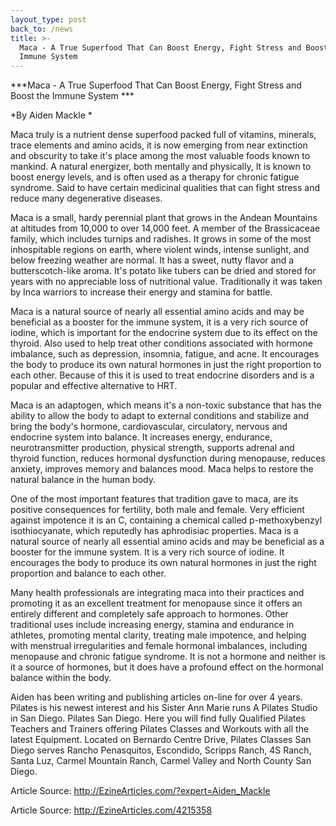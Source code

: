 ```yaml
---
layout_type: post
back_to: /news
title: >-
  Maca - A True Superfood That Can Boost Energy, Fight Stress and Boost the
  Immune System
---
```

***Maca - A True Superfood That Can Boost Energy, Fight Stress and Boost the Immune System ***

*By Aiden Mackle *

Maca truly is a nutrient dense superfood packed full of vitamins, minerals, trace elements and amino acids, it is now emerging from near extinction and obscurity to take it's place among the most valuable foods known to mankind. A natural energizer, both mentally and physically, It is known to boost energy levels, and is often used as a therapy for chronic fatigue syndrome. Said to have certain medicinal qualities that can fight stress and reduce many degenerative diseases.

Maca is a small, hardy perennial plant that grows in the Andean Mountains at altitudes from 10,000 to over 14,000 feet. A member of the Brassicaceae family, which includes turnips and radishes. It grows in some of the most inhospitable regions on earth, where violent winds, intense sunlight, and below freezing weather are normal. It has a sweet, nutty flavor and a butterscotch-like aroma. It's potato like tubers can be dried and stored for years with no appreciable loss of nutritional value. Traditionally it was taken by Inca warriors to increase their energy and stamina for battle.

Maca is a natural source of nearly all essential amino acids and may be beneficial as a booster for the immune system, it is a very rich source of iodine, which is important for the endocrine system due to its effect on the thyroid. Also used to help treat other conditions associated with hormone imbalance, such as depression, insomnia, fatigue, and acne. It encourages the body to produce its own natural hormones in just the right proportion to each other. Because of this it is used to treat endocrine disorders and is a popular and effective alternative to HRT.

Maca is an adaptogen, which means it's a non-toxic substance that has the ability to allow the body to adapt to external conditions and stabilize and bring the body's hormone, cardiovascular, circulatory, nervous and endocrine system into balance. It increases energy, endurance, neurotransmitter production, physical strength, supports adrenal and thyroid function, reduces hormonal dysfunction during menopause, reduces anxiety, improves memory and balances mood. Maca helps to restore the natural balance in the human body.

One of the most important features that tradition gave to maca, are its positive consequences for fertility, both male and female. Very efficient against impotence it is an C, containing a chemical called p-methoxybenzyl isothiocyanate, which reputedly has aphrodisiac properties. Maca is a natural source of nearly all essential amino acids and may be beneficial as a booster for the immune system. It is a very rich source of iodine. It encourages the body to produce its own natural hormones in just the right proportion and balance to each other.

Many health professionals are integrating maca into their practices and promoting it as an excellent treatment for menopause since it offers an entirely different and completely safe approach to hormones. Other traditional uses include increasing energy, stamina and endurance in athletes, promoting mental clarity, treating male impotence, and helping with menstrual irregularities and female hormonal imbalances, including menopause and chronic fatigue syndrome. It is not a hormone and neither is it a source of hormones, but it does have a profound effect on the hormonal balance within the body.

Aiden has been writing and publishing articles on-line for over 4 years. Pilates is his newest interest and his Sister Ann Marie runs A Pilates Studio in San Diego. Pilates San Diego. Here you will find fully Qualified Pilates Teachers and Trainers offering Pilates Classes and Workouts with all the latest Equipment. Located on Bernardo Centre Drive, Pilates Classes San Diego serves Rancho Penasquitos, Escondido, Scripps Ranch, 4S Ranch, Santa Luz, Carmel Mountain Ranch, Carmel Valley and North County San Diego.

Article Source: http://EzineArticles.com/?expert=Aiden_Mackle


Article Source: http://EzineArticles.com/4215358
